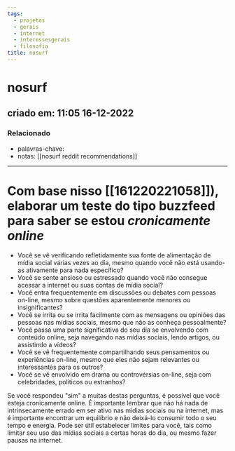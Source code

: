```yaml
---
tags:
  - projetos
  - gerais
  - internet
  - interessesgerais
  - filosofia
title: nosurf
---
```

# nosurf
## criado em: 11:05 16-12-2022

### Relacionado
- palavras-chave: 
- notas: [[nosurf reddit recommendations]]
---
# Com base nisso [[161220221058]]), elaborar um teste do tipo buzzfeed para saber se estou *cronicamente online*

- Você se vê verificando refletidamente sua fonte de alimentação de mídia social várias vezes ao dia, mesmo quando você não está usando-as ativamente para nada específico?
- Você se sente ansioso ou estressado quando você não consegue acessar a internet ou suas contas de mídia social?
- Você entra frequentemente em discussões ou debates com pessoas on-line, mesmo sobre questões aparentemente menores ou insignificantes?
- Você se irrita ou se irrita facilmente com as mensagens ou opiniões das pessoas nas mídias sociais, mesmo que não as conheça pessoalmente?
- Você passa uma parte significativa do seu dia se envolvendo com conteúdo online, seja navegando nas mídias sociais, lendo artigos, ou assistindo a vídeos?
- Você se vê frequentemente compartilhando seus pensamentos ou experiências on-line, mesmo que eles não sejam relevantes ou interessantes para os outros?
- Você se vê envolvido em drama ou controvérsias on-line, seja com celebridades, políticos ou estranhos?

Se você respondeu "sim" a muitas destas perguntas, é possível que você esteja cronicamente online. É importante lembrar que não há nada de intrinsecamente errado em ser ativo nas mídias sociais ou na internet, mas é importante encontrar um equilíbrio e não deixá-lo consumir todo o seu tempo e energia. Pode ser útil estabelecer limites para você, tais como limitar seu uso das mídias sociais a certas horas do dia, ou mesmo fazer pausas na internet.